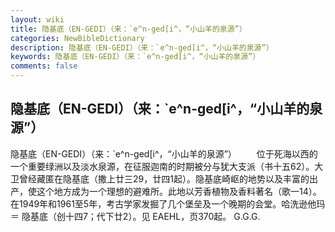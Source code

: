 ```yaml
---
layout: wiki
title: 隐基底（EN-GEDI）（来：`e^n-ged[i^，“小山羊的泉源”）
categories: NewBibleDictionary
description: 隐基底（EN-GEDI）（来：`e^n-ged[i^，“小山羊的泉源”）
keywords: 隐基底（EN-GEDI）（来：`e^n-ged[i^，“小山羊的泉源”）
comments: false
---
```


## 隐基底（EN-GEDI）（来：`e^n-ged[i^，“小山羊的泉源”）



隐基底（EN-GEDI）（来：`e^n-ged[i^，“小山羊的泉源”）
　　位于死海以西的一个重要绿洲以及淡水泉源，在征服迦南的时期被分与犹大支派（书十五62）。大卫曾经藏匿在隐基底（撒上廿三29，廿四1起）。隐基底崎岖的地势以及丰富的出产，使这个地方成为一个理想的避难所。此地以芳香植物及香料著名（歌一14）。在1949年和1961至5年，考古学家发掘了几个堡垒及一个晚期的会堂。哈洗逊他玛 ＝ 隐基底（创十四7；代下廿2）。见 EAEHL，页370起。
G.G.G.




